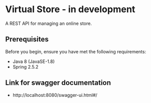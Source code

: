 # Virtual Store  -  in development

A REST API for managing an online store.

## Prerequisites

Before you begin, ensure you have met the following requirements:

* Java 8 (JavaSE-1.8)
* Spring 2.5.2

## Link for swagger documentation

* http://localhost:8080/swagger-ui.html#/
